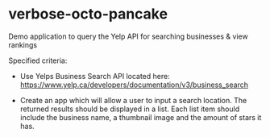 # verbose-octo-pancake
Demo application to query the Yelp API for searching businesses & view rankings

Specified criteria:
* Use Yelps Business Search API located here: https://www.yelp.ca/developers/documentation/v3/business_search

* Create an app which will allow a user to input a search location. The returned results should be displayed in a list. Each list item should include the business name, a thumbnail image and the amount of stars it has.
